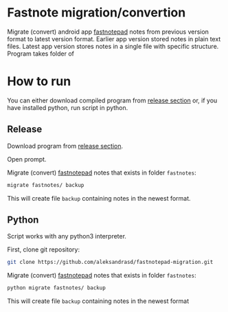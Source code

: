 # Fastnote migration/convertion

Migrate (convert) android app [fastnotepad](https://play.google.com/store/apps/details?id=net.fast_notepad_notes_app.fastnotepad&hl=en) notes from previous version format to latest version format. Earlier app version stored notes in plain text files. Latest app version stores notes in a single file with specific structure. Program takes folder of 

# How to run

You can either download compiled program from [release section](https://github.com/aleksandrasd/fastnotepad-migration/releases) or, if you have installed python, run script in python.

## Release

Download program from [release section](https://github.com/aleksandrasd/fastnotepad-migration/releases).

Open prompt.

Migrate (convert) [fastnotepad](https://play.google.com/store/apps/details?id=net.fast_notepad_notes_app.fastnotepad&hl=en) notes that exists in folder `fastnotes`:

```bash
migrate fastnotes/ backup
```

This will create file `backup` containing notes in the newest format.

## Python

Script works with any python3 interpreter.

First, clone git repository:

```bash
git clone https://github.com/aleksandrasd/fastnotepad-migration.git
```

Migrate (convert) [fastnotepad](https://play.google.com/store/apps/details?id=net.fast_notepad_notes_app.fastnotepad&hl=en) notes that exists in folder `fastnotes`:

```bash
python migrate fastnotes/ backup
```

This will create file `backup` containing notes in the newest format
